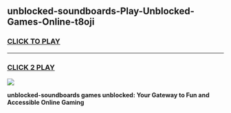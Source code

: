 
## unblocked-soundboards-Play-Unblocked-Games-Online-t8oji
<h3>
<a href="https://premium76.site?title=unblocked-soundboards&ref=25A">CLICK TO PLAY</a></h3>
<hr>

<h3>
<a href="https://premium76.site?title=unblocked-soundboards&ref=25A">CLICK 2 PLAY</a>
  
</h3>

<a href="https://premium76.site?title=unblocked-soundboards&ref=25A"><img src="https://clearcache.store/games.png"></a>


**unblocked-soundboards games unblocked: Your Gateway to Fun and Accessible Online Gaming**
